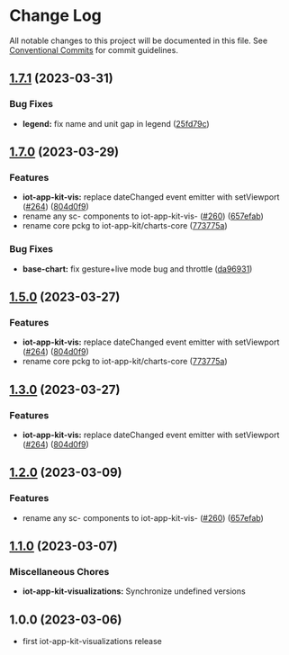 # Change Log

All notable changes to this project will be documented in this file.
See [Conventional Commits](https://conventionalcommits.org) for commit guidelines.

## [1.7.1](https://github.com/awslabs/synchro-charts/compare/iot-app-kit-visualizations-v1.7.0...iot-app-kit-visualizations-v1.7.1) (2023-03-31)


### Bug Fixes

* **legend:** fix name and unit gap in legend ([25fd79c](https://github.com/awslabs/synchro-charts/commit/25fd79c35c5e3cf3e296c81cdd6ca2e94fd5d950))

## [1.7.0](https://github.com/awslabs/synchro-charts/compare/iot-app-kit-visualizations-v1.6.0...iot-app-kit-visualizations-v1.7.0) (2023-03-29)


### Features

* **iot-app-kit-vis:** replace dateChanged event emitter with setViewport ([#264](https://github.com/awslabs/synchro-charts/issues/264)) ([804d0f9](https://github.com/awslabs/synchro-charts/commit/804d0f9cee5cbb6f53eeb1db68ea9a4b4f3a57b2))
* rename any sc- components to iot-app-kit-vis- ([#260](https://github.com/awslabs/synchro-charts/issues/260)) ([657efab](https://github.com/awslabs/synchro-charts/commit/657efab572009969bd6b450c4e84e99a47c45b92))
* rename core pckg to iot-app-kit/charts-core ([773775a](https://github.com/awslabs/synchro-charts/commit/773775a21a6ce5977b73ae2c32d4671c5055b126))


### Bug Fixes

* **base-chart:** fix gesture+live mode bug and throttle ([da96931](https://github.com/awslabs/synchro-charts/commit/da969319fd474000c2096194265ed43cb3b60231))

## [1.5.0](https://github.com/awslabs/synchro-charts/compare/iot-app-kit-visualizations-v1.2.0...iot-app-kit-visualizations-v1.5.0) (2023-03-27)


### Features

* **iot-app-kit-vis:** replace dateChanged event emitter with setViewport ([#264](https://github.com/awslabs/synchro-charts/issues/264)) ([804d0f9](https://github.com/awslabs/synchro-charts/commit/804d0f9cee5cbb6f53eeb1db68ea9a4b4f3a57b2))
* rename core pckg to iot-app-kit/charts-core ([773775a](https://github.com/awslabs/synchro-charts/commit/773775a21a6ce5977b73ae2c32d4671c5055b126))

## [1.3.0](https://github.com/awslabs/synchro-charts/compare/iot-app-kit-visualizations-v1.2.0...iot-app-kit-visualizations-v1.3.0) (2023-03-27)


### Features

* **iot-app-kit-vis:** replace dateChanged event emitter with setViewport ([#264](https://github.com/awslabs/synchro-charts/issues/264)) ([804d0f9](https://github.com/awslabs/synchro-charts/commit/804d0f9cee5cbb6f53eeb1db68ea9a4b4f3a57b2))

## [1.2.0](https://github.com/awslabs/synchro-charts/compare/iot-app-kit-visualizations-v1.1.0...iot-app-kit-visualizations-v1.2.0) (2023-03-09)


### Features

* rename any sc- components to iot-app-kit-vis- ([#260](https://github.com/awslabs/synchro-charts/issues/260)) ([657efab](https://github.com/awslabs/synchro-charts/commit/657efab572009969bd6b450c4e84e99a47c45b92))

## [1.1.0](https://github.com/awslabs/synchro-charts/compare/iot-app-kit-visualizations-v1.0.0...iot-app-kit-visualizations-v1.1.0) (2023-03-07)


### Miscellaneous Chores

* **iot-app-kit-visualizations:** Synchronize undefined versions

## 1.0.0 (2023-03-06)
* first iot-app-kit-visualizations release
